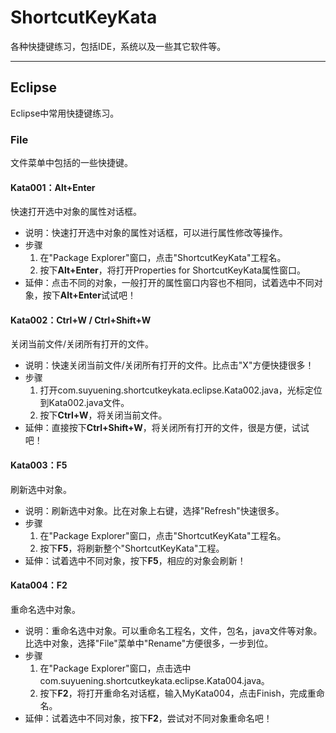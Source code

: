 # ShortcutKeyKata
各种快捷键练习，包括IDE，系统以及一些其它软件等。

---

## Eclipse
Eclipse中常用快捷键练习。

### File
文件菜单中包括的一些快捷键。

#### Kata001：Alt+Enter

快速打开选中对象的属性对话框。

* 说明：快速打开选中对象的属性对话框，可以进行属性修改等操作。
* 步骤
    1. 在"Package Explorer"窗口，点击"ShortcutKeyKata"工程名。
    2. 按下**Alt+Enter**，将打开Properties for ShortcutKeyKata属性窗口。
* 延伸：点击不同的对象，一般打开的属性窗口内容也不相同，试着选中不同对象，按下**Alt+Enter**试试吧！

#### Kata002：Ctrl+W / Ctrl+Shift+W

关闭当前文件/关闭所有打开的文件。

* 说明：快速关闭当前文件/关闭所有打开的文件。比点击"X"方便快捷很多！
* 步骤
    1. 打开com.suyuening.shortcutkeykata.eclipse.Kata002.java，光标定位到Kata002.java文件。
    2. 按下**Ctrl+W**，将关闭当前文件。
* 延伸：直接按下**Ctrl+Shift+W**，将关闭所有打开的文件，很是方便，试试吧！

#### Kata003：F5

刷新选中对象。

* 说明：刷新选中对象。比在对象上右键，选择"Refresh"快速很多。
* 步骤
    1. 在"Package Explorer"窗口，点击"ShortcutKeyKata"工程名。
    2. 按下**F5**，将刷新整个"ShortcutKeyKata"工程。
* 延伸：试着选中不同对象，按下**F5**，相应的对象会刷新！

#### Kata004：F2

重命名选中对象。

* 说明：重命名选中对象。可以重命名工程名，文件，包名，java文件等对象。比选中对象，选择"File"菜单中"Rename"方便很多，一步到位。
* 步骤
    1. 在"Package Explorer"窗口，点击选中com.suyuening.shortcutkeykata.eclipse.Kata004.java。
    2. 按下**F2**，将打开重命名对话框，输入MyKata004，点击Finish，完成重命名。
* 延伸：试着选中不同对象，按下**F2**，尝试对不同对象重命名吧！

